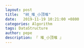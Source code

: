 ```yaml
---
layout: post
title:  "树_堆_小顶堆"
date:   2019-11-19 10:21:00 +0800
categories: Algorithm
tags: DataStructure
author: pepe
description: 『 堆_小顶堆 』
---
```






































